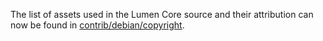The list of assets used in the Lumen Core source and their attribution can now be found in [contrib/debian/copyright](../contrib/debian/copyright).
